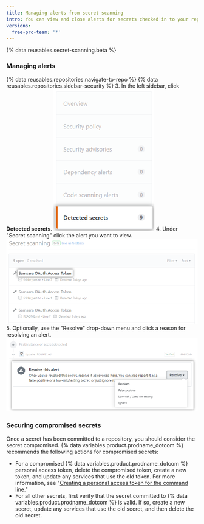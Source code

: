 ```yaml
---
title: Managing alerts from secret scanning
intro: You can view and close alerts for secrets checked in to your repository.
versions:
  free-pro-team: '*'
---
```


{% data reusables.secret-scanning.beta %}

### Managing alerts

{% data reusables.repositories.navigate-to-repo %}
{% data reusables.repositories.sidebar-security %}
3. In the left sidebar, click **Detected secrets**. 
!["Detected secrets" tab](/assets/images/help/repository/sidebar-secrets.png)
4. Under "Secret scanning" click the alert you want to view.
![List of alerts from secret scanning](/assets/images/help/repository/secret-scanning-click-alert.png)
5. Optionally, use the "Resolve" drop-down menu and click a reason for resolving an alert.
![Drop-down menu for resolving an alert from secret scanning](/assets/images/help/repository/secret-scanning-resolve-alert.png)

### Securing compromised secrets

Once a secret has been committed to a repository, you should consider the secret compromised. {% data variables.product.prodname_dotcom %} recommends the following actions for compromised secrets:

- For a compromised {% data variables.product.prodname_dotcom %} personal access token, delete the compromised token, create a new token, and update any services that use the old token. For more information, see "[Creating a personal access token for the command line](/github/authenticating-to-github/creating-a-personal-access-token-for-the-command-line)."
- For all other secrets, first verify that the secret committed to {% data variables.product.prodname_dotcom %} is valid. If so, create a new secret, update any services that use the old secret, and then delete the old secret.
